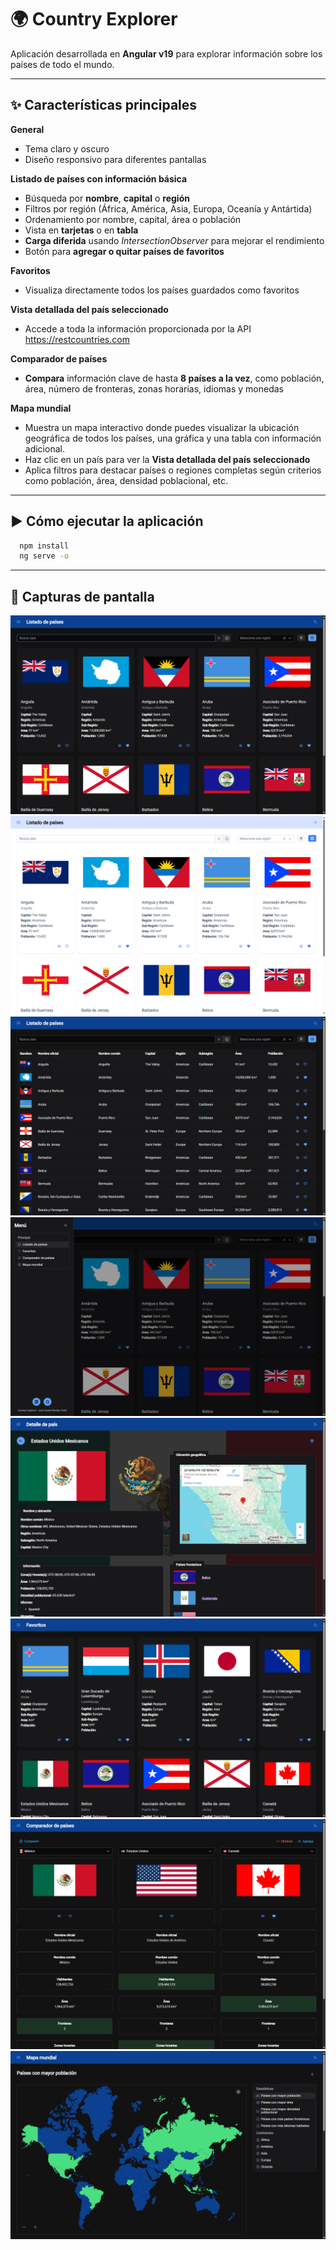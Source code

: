 # 🌍 Country Explorer

Aplicación desarrollada en **Angular v19** para explorar información sobre los países de todo el mundo.

---

## ✨ Características principales

**General**
- Tema claro y oscuro
- Diseño responsivo para diferentes pantallas

**Listado de países con información básica**
- Búsqueda por **nombre**, **capital** o **región**
- Filtros por región (África, América, Asia, Europa, Oceanía y Antártida)
- Ordenamiento por nombre, capital, área o población
- Vista en **tarjetas** o en **tabla**
- **Carga diferida** usando *IntersectionObserver* para mejorar el rendimiento
- Botón para **agregar o quitar países de favoritos**

**Favoritos**
- Visualiza directamente todos los países guardados como favoritos

**Vista detallada del país seleccionado**
- Accede a toda la información proporcionada por la API https://restcountries.com

**Comparador de países**
- **Compara** información clave de hasta **8 países a la vez**, como población, área, número de fronteras, zonas horarias, idiomas y monedas

**Mapa mundial**
- Muestra un mapa interactivo donde puedes visualizar la ubicación geográfica de todos los países, una gráfica y una tabla con información adicional.
- Haz clic en un país para ver la **Vista detallada del país seleccionado**
- Aplica filtros para destacar países o regiones completas según criterios como población, área, densidad poblacional, etc.

---

## ▶️ Cómo ejecutar la aplicación

```bash
  npm install
  ng serve -o
```

---

## 📸 Capturas de pantalla

![Inicio](assets/1.png)
![Tema claro](assets/2.png)
![Vista de tabla](assets/3.png)
![Menú desplegable](assets/4.png)
![Información del país](assets/5.png)
![Favoritos](assets/6.png)
![Comparador de países](assets/7.png)
![Mapa mundial](assets/8.png)